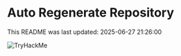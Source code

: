 # Auto Regenerate Repository

This README was last updated: 2025-06-27 21:26:00

 ![TryHackMe](https://tryhackme.com/badge/533634)